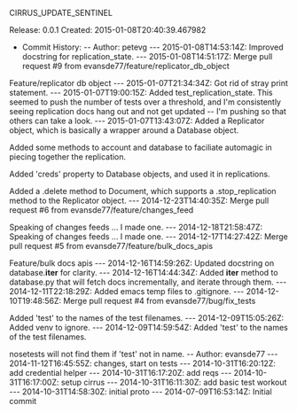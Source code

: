 CIRRUS_UPDATE_SENTINEL

Release: 0.0.1 Created: 2015-01-08T20:40:39.467982
 - Commit History:
 -- Author: petevg
 --- 2015-01-08T14:53:14Z: Improved docstring for replication_state.
 --- 2015-01-08T14:51:17Z: Merge pull request #9 from evansde77/feature/replicator_db_object

Feature/replicator db object
 --- 2015-01-07T21:34:34Z: Got rid of stray print statement.
 --- 2015-01-07T19:00:15Z: Added test_replication_state. This seemed to push the number of tests over a threshold, and I'm consistently seeing replication docs hang out and not get updated -- I'm pushing so that others can take a look.
 --- 2015-01-07T13:43:07Z: Added a Replicator object, which is basically a wrapper around a Database object.

Added some methods to account and database to faciliate automagic in piecing together the replication.

Added 'creds' property to Database objects, and used it in replications.

Added a .delete method to Document, which supports a .stop_replication method to the Replicator object.
 --- 2014-12-23T14:40:35Z: Merge pull request #6 from evansde77/feature/changes_feed

Speaking of changes feeds ... I made one.
 --- 2014-12-18T21:58:47Z: Speaking of changes feeds ... I made one.
 --- 2014-12-17T14:27:42Z: Merge pull request #5 from evansde77/feature/bulk_docs_apis

Feature/bulk docs apis
 --- 2014-12-16T14:59:26Z: Updated docstring on database.__iter__ for clarity.
 --- 2014-12-16T14:44:34Z: Added __iter__ method to database.py that will fetch docs incrementally, and iterate through them.
 --- 2014-12-11T22:18:29Z: Added emacs temp files to .gitignore.
 --- 2014-12-10T19:48:56Z: Merge pull request #4 from evansde77/bug/fix_tests

Added 'test' to the names of the test filenames.
 --- 2014-12-09T15:05:26Z: Added venv to ignore.
 --- 2014-12-09T14:59:54Z: Added 'test' to the names of the test filenames.

nosetests will not find them if 'test' not in name.
 -- Author: evansde77
 --- 2014-11-12T16:45:55Z: changes, start on tests
 --- 2014-10-31T16:20:12Z: add credential helper
 --- 2014-10-31T16:17:20Z: add reqs
 --- 2014-10-31T16:17:00Z: setup cirrus
 --- 2014-10-31T16:11:30Z: add basic test workout
 --- 2014-10-31T14:58:30Z: initial proto
 --- 2014-07-09T16:53:14Z: Initial commit
